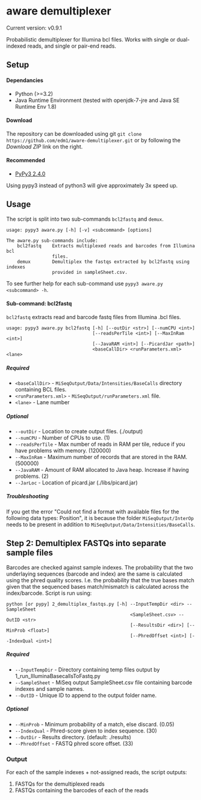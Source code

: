 aware demultiplexer
===================

Current version: v0.9.1

Probabilistic demultiplexer for Illumina bcl files. Works with single or dual-
indexed reads, and single or pair-end reads.

## Setup

#### Dependancies
- Python (>=3.2)
- Java Runtime Environment (tested with openjdk-7-jre and Java SE Runtime Env 1.8)

#### Download
The repository can be downloaded using git `git clone https://github.com/edm1/aware-demultiplexer.git` or by following the *Download ZIP* link on the right.

#### Recommended
- [PyPy3 2.4.0](http://pypy.org/)

Using pypy3 instead of python3 will give approximately 3x speed up.

## Usage

The script is split into two sub-commands `bcl2fastq` and `demux`.

```
usage: pypy3 aware.py [-h] [-v] <subcommand> [options]

The aware.py sub-commands include:
    bcl2fastq    Extracts multiplexed reads and barcodes from Illumina bcl
                 files.
    demux        Demultiplex the fastqs extracted by bcl2fastq using indexes
                 provided in sampleSheet.csv.
```

To see further help for each sub-command use `pypy3 aware.py <subcommand> -h`.

#### Sub-command: bcl2fastq

`bcl2fastq` extracts read and barcode fastq files from Illumina .bcl files.

```
usage: pypy3 aware.py bcl2fastq [-h] [--outDir <str>] [--numCPU <int>]
                                [--readsPerTile <int>] [--MaxInRam <int>]
                                [--JavaRAM <int>] [--PicardJar <path>]
                                <baseCallDir> <runParameters.xml> <lane>
```


##### Required
- `<baseCallDir>` - `MiSeqOutput/Data/Intensities/BaseCalls` directory containing BCL files.
- `<runParameters.xml>` - `MiSeqOutput/runParameters.xml` file.
- `<lane>` - Lane number

##### Optional
- `--outDir` - Location to create output files. (./output)
- `--numCPU` - Number of CPUs to use. (1)
- `--readsPerTile` - Max number of reads in RAM per tile, reduce if you have problems with memory. (120000)
- `--MaxInRam` - Maximum number of records that are stored in the RAM. (500000)
- `--JavaRAM` - Amount of RAM allocated to Java heap. Increase if having problems. (2)
- `--JarLoc` - Location of picard.jar (./libs/picard.jar)

##### Troubleshooting
If you get the error "Could not find a format with available files for the following data types: Position", it is because the folder `MiSeqOutput/InterOp` needs to be present in addition to `MiSeqOutput/Data/Intensities/BaseCalls`.

## Step 2: Demultiplex FASTQs into separate sample files
Barcodes are checked against sample indexes. The probability that the two underlaying sequences (barcode and index) are the same is calculated using the phred quality scores. I.e. the probability that the true bases match given that the sequenced bases match/mismatch is calculated across the index/barcode. Script is run using:

```
python [or pypy] 2_demultiplex_fastqs.py [-h] --InputTempDir <dir> --SampleSheet
                                              <SampleSheet.csv> --OutID <str>
                                              [--ResultsDir <dir>] [--MinProb <float>]
                                              [--PhredOffset <int>] [--IndexQual <int>]

```

##### Required
- `--InputTempDir` - Directory containing temp files output by 1_run_IlluminaBasecallsToFastq.py
- `--SampleSheet` - MiSeq output SampleSheet.csv file containing barcode indexes and sample names.
- `--OutID` - Unique ID to append to the output folder name.

##### Optional
- `--MinProb` - Minimum probability of a match, else discard. (0.05)
- `--IndexQual` - Phred-score given to index sequence. (30)
- `--OutDir` - Results directory. (default: ./results)
- `--PhredOffset` - FASTQ phred score offset. (33)

### Output
For each of the sample indexes + not-assigned reads, the script outputs:
1. FASTQs for the demultiplexed reads
2. FASTQs containing the barcodes of each of the reads
